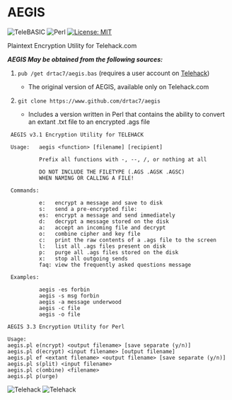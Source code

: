 # AEGIS

![TeleBASIC](https://raw.githubusercontent.com/telehack-foundation/.github/main/profile/svg/telebasic.svg)
![Perl](https://img.shields.io/badge/perl-%2339457E.svg?style=for-the-badge&logo=perl&logoColor=white)
[![License: MIT](https://img.shields.io/badge/License-MIT-yellow.svg)](https://opensource.org/licenses/MIT)


Plaintext Encryption Utility for Telehack.com

***AEGIS May be obtained from the following sources:***

1. `pub /get drtac7/aegis.bas` (requires a user account on [Telehack](https://www.telehack.com))
    - The original version of AEGIS, available only on Telehack.com

2. `git clone https://www.github.com/drtac7/aegis`
   - Includes a version written in Perl that contains the ability to convert an extant .txt file to an encrypted .ags file

```
 AEGIS v3.1 Encryption Utility for TELEHACK                   

 Usage:   aegis <function> [filename] [recipient]                 

          Prefix all functions with -, --, /, or nothing at all    
                                                                   
          DO NOT INCLUDE THE FILETYPE (.AGS .AGSK .AGSC)           
          WHEN NAMING OR CALLING A FILE!                           

 Commands:                                                         

          e:   encrypt a message and save to disk                  
          s:   send a pre-encrypted file:                          
          es:  encrypt a message and send immediately              
          d:   decrypt a message stored on the disk                
          a:   accept an incoming file and decrypt                 
          o:   combine cipher and key file                         
          c:   print the raw contents of a .ags file to the screen 
          l:   list all .ags files present on disk                 
          p:   purge all .ags files stored on the disk             
          x:   stop all outgoing sends                             
          faq: view the frequently asked questions message         

 Examples:                                                         

          aegis -es forbin                                         
          aegis -s msg forbin                                      
          aegis -a message underwood                               
          aegis -c file                                            
          aegis -o file                   
```
```
AEGIS 3.3 Encryption Utility for Perl

Usage:
aegis.pl e(ncrypt) <output filename> [save separate (y/n)]
aegis.pl d(ecrypt) <input filename> [output filename]
aegis.pl ef <extant filename> <output filename> [save separate (y/n)]
aegis.pl s(plit) <input filename>
aegis.pl c(ombine) <filename>
aegis.pl p(urge)
```
![Telehack](https://telehack.com/telehack.svg)
![Telehack](https://telehack.com/cmd.svg)
